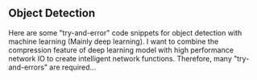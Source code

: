 ## Object Detection ##

Here are some "try-and-error" code snippets for object detection with machine learning (Mainly deep learning).
I want to combine the compression feature of deep learning model with high performance network IO to create intelligent
network functions.
Therefore, many "try-and-errors" are required...
